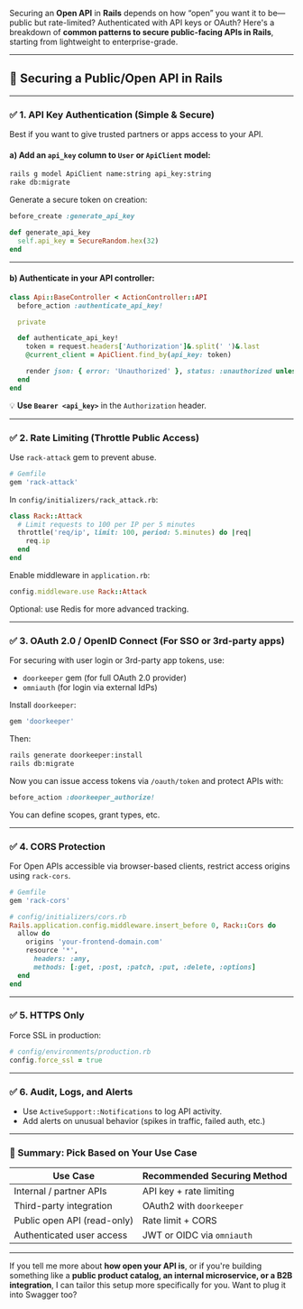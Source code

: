 Securing an **Open API** in **Rails** depends on how “open” you want it to be—public but rate-limited? Authenticated with API keys or OAuth? Here's a breakdown of **common patterns to secure public-facing APIs in Rails**, starting from lightweight to enterprise-grade.

---

## 🔐 Securing a Public/Open API in Rails

---

### ✅ 1. **API Key Authentication (Simple & Secure)**

Best if you want to give trusted partners or apps access to your API.

#### a) Add an `api_key` column to `User` or `ApiClient` model:

```bash
rails g model ApiClient name:string api_key:string
rake db:migrate
```

Generate a secure token on creation:

```ruby
before_create :generate_api_key

def generate_api_key
  self.api_key = SecureRandom.hex(32)
end
```

---

#### b) Authenticate in your API controller:

```ruby
class Api::BaseController < ActionController::API
  before_action :authenticate_api_key!

  private

  def authenticate_api_key!
    token = request.headers['Authorization']&.split(' ')&.last
    @current_client = ApiClient.find_by(api_key: token)

    render json: { error: 'Unauthorized' }, status: :unauthorized unless @current_client
  end
end
```

💡 **Use `Bearer <api_key>`** in the `Authorization` header.

---

### ✅ 2. **Rate Limiting (Throttle Public Access)**

Use `rack-attack` gem to prevent abuse.

```ruby
# Gemfile
gem 'rack-attack'
```

In `config/initializers/rack_attack.rb`:

```ruby
class Rack::Attack
  # Limit requests to 100 per IP per 5 minutes
  throttle('req/ip', limit: 100, period: 5.minutes) do |req|
    req.ip
  end
end
```

Enable middleware in `application.rb`:

```ruby
config.middleware.use Rack::Attack
```

Optional: use Redis for more advanced tracking.

---

### ✅ 3. **OAuth 2.0 / OpenID Connect (For SSO or 3rd-party apps)**

For securing with user login or 3rd-party app tokens, use:

- `doorkeeper` gem (for full OAuth 2.0 provider)
- `omniauth` (for login via external IdPs)

Install `doorkeeper`:

```ruby
gem 'doorkeeper'
```

Then:

```bash
rails generate doorkeeper:install
rails db:migrate
```

Now you can issue access tokens via `/oauth/token` and protect APIs with:

```ruby
before_action :doorkeeper_authorize!
```

You can define scopes, grant types, etc.

---

### ✅ 4. **CORS Protection**

For Open APIs accessible via browser-based clients, restrict access origins using `rack-cors`.

```ruby
# Gemfile
gem 'rack-cors'
```

```ruby
# config/initializers/cors.rb
Rails.application.config.middleware.insert_before 0, Rack::Cors do
  allow do
    origins 'your-frontend-domain.com'
    resource '*',
      headers: :any,
      methods: [:get, :post, :patch, :put, :delete, :options]
  end
end
```

---

### ✅ 5. **HTTPS Only**

Force SSL in production:

```ruby
# config/environments/production.rb
config.force_ssl = true
```

---

### ✅ 6. **Audit, Logs, and Alerts**

- Use `ActiveSupport::Notifications` to log API activity.
- Add alerts on unusual behavior (spikes in traffic, failed auth, etc.)

---

### 🔐 Summary: Pick Based on Your Use Case

| Use Case                         | Recommended Securing Method         |
|----------------------------------|-------------------------------------|
| Internal / partner APIs          | API key + rate limiting             |
| Third-party integration          | OAuth2 with `doorkeeper`            |
| Public open API (read-only)      | Rate limit + CORS                   |
| Authenticated user access        | JWT or OIDC via `omniauth`          |

---

If you tell me more about **how open your API is**, or if you're building something like a **public product catalog, an internal microservice, or a B2B integration**, I can tailor this setup more specifically for you. Want to plug it into Swagger too?